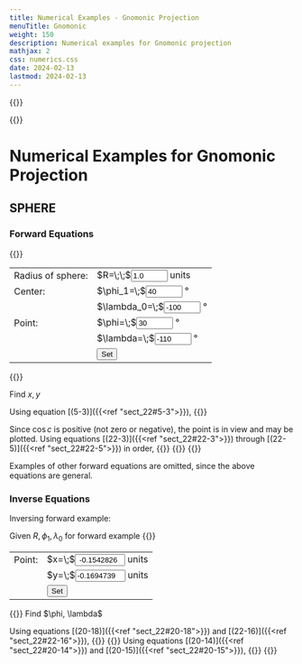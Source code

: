 ```yaml
---
title: Numerical Examples - Gnomonic Projection
menuTitle: Gnomonic
weight: 150
description: Numerical examples for Gnomonic projection
mathjax: 2
css: numerics.css
date: 2024-02-13
lastmod: 2024-02-13
---
```

{{<rawHTML>}}
<script src="../js/format.js"> </script>
<script src="../js/gnom.js"> </script>
{{</rawHTML>}}

# Numerical Examples for Gnomonic Projection 

## SPHERE
### Forward Equations
{{<rawHTML>}}
<table id="params" class="markdown">
<tr>
  <td>Radius of sphere:</td>
  <td>$R=\;\;$<input id="r_sph_in" value="1.0" size="5" /> units</td>
</tr>
<tr>
  <td>Center:</td>
  <td>$\phi_1=\;$<input id="phi1_sph_in" value="40" size="5"/> &deg;</td>
</tr>
<tr>
  <td></td>
  <td>$\lambda_0=\;$<input id="lam0_sph_in" value="-100" size="5"/> &deg;</td>
</tr>
<tr>
  <td>Point:</td>
  <td>$\phi=\;$<input id="phi_sph_in" value="30" size="5"/> &deg;</td>
</tr>
<tr>
  <td></td>
  <td>$\lambda=\;$<input id="lam_sph_in" value="-110" size="5"/> &deg;</td>
</tr>
<tr>
  <td></td>
  <td><input type="button" value="Set" onclick="sph.set_fwd()"/></td>
</tr>
</table>
{{</rawHTML>}}

Find $x, y$

Using equation [(5-3)]({{<ref "sect_22#5-3">}}),
{{<math div="cosc">}}
\eqalign{
  \cos c &= \sin 40^\circ \sin 30^\circ + \cos 40^\circ \cos 30^\circ \cos [-110^\circ-(-100^\circ)] \cr
          &= 0.9747290
}
{{</math>}}
<div id="not_vis" style="display:none">
Since $\cos c$ is zero or negative, the point cannot be plotted.
</div>
<div id="vis">

Since $\cos c$ is positive (not zero or negative), the point is in view and may be plotted. Using equations [(22-3)]({{<ref "sect_22#22-3">}}) through [(22-5)]({{<ref "sect_22#22-5">}}) in order,
{{<math div="kprime">}}
\eqalign{
  k' &= 1/0.9747290 \cr
      &= 1.0259262 
}
{{</math>}}
{{<math div="x_sph">}}
\eqalign{
  x &= 1.0\times1.0259262\cos 30^\circ\sin[-110^\circ-(-100^\circ)] \cr
    &= -0.1542826\text{ units}
}
{{</math>}}
{{<math div="y_sph">}}
\eqalign{
  y =& 1.0\times1.0259262\times\{\cos40^\circ\sin30^\circ - \sin40^\circ \cr
      & \cos30^\circ\cos[-110^\circ-(-100^\circ)] \} \cr
    =& -0.1694739\text{ units} 
}
{{</math>}}

Examples of other forward equations are omitted, since the above equations are general.
</div>

### Inverse Equations
Inversing forward example:

Given $R, \phi_1, \lambda_0$ for forward example
{{<rawHTML>}}
<table id="params" class="markdown">
<tr>
  <td>Point:</td>
  <td>$x=\;$<input id="x_sph_in" value=" -0.1542826" size="8"/> units</td>
</tr>
<tr>
  <td></td>
  <td>$y=\;$<input id="y_sph_in" value="-0.1694739" size="8"/> units</td>
</tr>
<tr>
  <td></td>
  <td><input type="button" value="Set" onclick="sph.set_inv()"/></td>
</tr>
</table>
{{</rawHTML>}}
Find $\phi, \lambda$

Using equations [(20-18)]({{<ref "sect_22#20-18">}}) and [(22-16)]({{<ref "sect_22#22-16">}}),
{{<math div="rho">}}
\eqalign{
  \rho &= [( -0.1542826)^2 + (-0.1694739)^2]^{1/2} \cr
        &= 0.2291823 \text{ units}
}
{{</math>}}
{{<math div="c">}}
\eqalign{
  c &= \arctan(0.2291823/1.0) \cr
    &= 12.9082593^\circ
}
{{</math>}}
Using equations [(20-14)]({{<ref "sect_22#20-14">}}) and [(20-15)]({{<ref "sect_22#20-15">}}),
{{<math div="phi_inv">}}
\eqalign{
  \phi =& \arcsin[\cos12.9082593^\circ\sin40^\circ+(-0.1694739)\cr
          & \sin12.9082593^\circ\cos40^\circ/0.2291823]\cr
        =& 29.9999988^\circ 
}
{{</math>}}
{{<math div="lam_inv">}}
\eqalign{
  \lambda =& -100^\circ +\arctan[ -0.1542826\sin12.9082593^\circ/ \cr
            & (0.2291823\cos40^\circ\cos12.9082593^\circ - (-0.1694739) \cr
            & \sin40^\circ\sin12.9082593^\circ)] \cr
            =& -100^\circ +\arctan(-0.0344653/0.1954624) \cr
            =& -109.9999993^\circ
}
{{</math>}}

